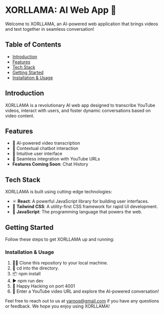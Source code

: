 # XORLLAMA: AI Web App 🦙

Welcome to XORLLAMA, an AI-powered web application that brings videos and text together in seamless conversation!

## Table of Contents

- [Introduction](#introduction)
- [Features](#features)
- [Tech Stack](#tech-stack)
- [Getting Started](#getting-started)
- [Installation & Usage](#installation)

## Introduction

XORLLAMA is a revolutionary AI web app designed to transcribe YouTube videos, interact with users, and foster dynamic conversations based on video content.

## Features

- 🤖 AI-powered video transcription
- 💬 Contextual chatbot interaction
- 🎨 Intuitive user interface
- 🎥 Seamless integration with YouTube URLs
- **Features Coming Soon**: Chat History 

## Tech Stack

XORLLAMA is built using cutting-edge technologies:

- ⚛️ **React**: A powerful JavaScript library for building user interfaces.
- 🎨 **Tailwind CSS**: A utility-first CSS framework for rapid UI development.
- 🚀 **JavaScript**: The programming language that powers the web.

## Getting Started

Follow these steps to get XORLLAMA up and running:

### Installation & Usage

1. 🧑‍💻 Clone this repository to your local machine.
2. 📂 cd into the directory.
3. 📦 npm install
4. ▶️ npm run dev
5. 🚀 Happy Hacking on port 4001
6. 🎥 Enter a YouTube video URL and explore the AI-powered conversation!

Feel free to reach out to us at [yarooq@gmail.com](mailto:yarooq@gmail.com) if you have any questions or feedback. We hope you enjoy using XORLLAMA!
